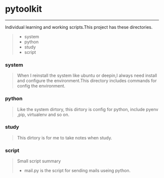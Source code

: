 # pytoolkit
-----------
Individual learning and working scripts.This project has these directories.
> * system
> * python
> * study
> * script


### system
> When I reinstall the system like ubuntu or deepin,I always need install and configure the environment.This directory includes commands for config the environment.


### python
> Like the system dirtory, this dirtory is config for python, include pyenv ,pip,  virtualenv and so on.

### study
> This dirtory is for me to take notes when study.


### script
> Small script summary
> * mail.py is the script for sending mails useing python.